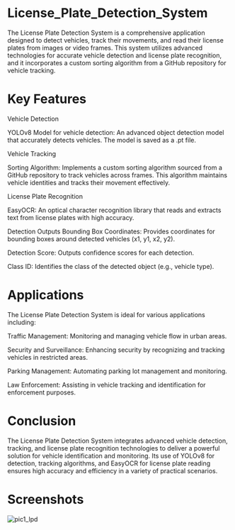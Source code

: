 # License_Plate_Detection_System

The License Plate Detection System is a comprehensive application designed to detect vehicles, track their movements, and read their license plates from images or video frames. This system utilizes advanced technologies for accurate vehicle detection and license plate recognition, and it incorporates a custom sorting algorithm from a GitHub repository for vehicle tracking.


# Key Features

Vehicle Detection

YOLOv8 Model for vehicle detection: An advanced object detection model that accurately detects vehicles. The model is saved as a .pt file.

Vehicle Tracking

Sorting Algorithm: Implements a custom sorting algorithm sourced from a GitHub repository to track vehicles across frames. This algorithm maintains vehicle identities and tracks their movement effectively.

License Plate Recognition

EasyOCR: An optical character recognition library that reads and extracts text from license plates with high accuracy.

Detection Outputs
Bounding Box Coordinates: Provides coordinates for bounding boxes around detected vehicles (x1, y1, x2, y2).

Detection Score: Outputs confidence scores for each detection.

Class ID: Identifies the class of the detected object (e.g., vehicle type).

# Applications
The License Plate Detection System is ideal for various applications including:

Traffic Management: Monitoring and managing vehicle flow in urban areas.

Security and Surveillance: Enhancing security by recognizing and tracking vehicles in restricted areas.

Parking Management: Automating parking lot management and monitoring.

Law Enforcement: Assisting in vehicle tracking and identification for enforcement purposes.

# Conclusion

The License Plate Detection System integrates advanced vehicle detection, tracking, and license plate recognition technologies to deliver a powerful solution for vehicle identification and monitoring. Its use of YOLOv8 for detection, tracking algorithms, and EasyOCR for license plate reading ensures high accuracy and efficiency in a variety of practical scenarios.

# Screenshots


![pic1_lpd](https://github.com/user-attachments/assets/396d3b51-8029-48ed-bbb9-63794cd06190)
